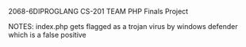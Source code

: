 2068-6DIPROGLANG CS-201 TEAM PHP Finals Project


NOTES:
index.php gets flagged as a trojan virus by windows defender which is a false positive
